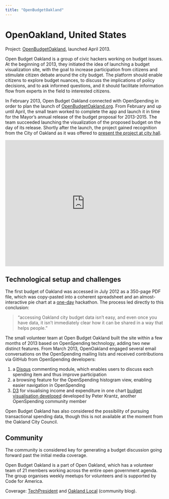 ```yaml
---
title: "OpenBudgetOakland"
---
```


# OpenOakland, United States

<div class="well">Project: <a href="http://openbudgetoakland.org/">OpenBudgetOakland</a>, launched
April 2013.</div>

Open Budget Oakland is a group of civic hackers working on budget
issues. At the beginning of 2013, they initiated the idea
of launching a budget visualization site, with the goal to increase
participation from citizens and stimulate citizen debate around the
city budget. The platform should enable citizens to explore budget
nuances, to discuss the implications of policy decisions, and to ask informed questions, and it should
facilitate information flow from experts in the field to interested citizens.

In February 2013, Open Budget Oakland connected with OpenSpending in
order to plan the launch of [OpenBudgetOakland.org](http://openbudgetoakland.org/).
From February and up until April, the small team worked to complete the
app and launch it in time for the Mayor’s annual release of the budget
proposal for 2013-2015. The team succeeded launching the visualization
of the proposed budget on the day of its release. Shortly after the
launch, the project gained recognition from the City of Oakland as it was
offered to [present the project at city
hall](https://twitter.com/openbudgetOAK/status/329667951265472512/photo/1).

<iframe width='100%' height='400' src='http://openspending.org/oakland-adopted-budget-fy-2011-13-expenditures/embed?widget=treemap&state=%7B%22drilldowns%22%3A%5B%22department%22%2C%22unit%22%2C%22child-fund%22%5D%2C%22year%22%3A2012%2C%22cuts%22%3A%7B%7D%7D&width=700&height=400' frameborder='0'></iframe>

## Technological setup and challenges

The first budget of Oakland was accessed in July 2012 as a 350-page
PDF file, which was copy-pasted into a coherent spreadsheet and an
almost-interactive pie chart at a
[one-day](http://codeforoakland.org/meet-our-2012-winning-apps) hackathon.
The process led directly to this conclusion:
>“accessing Oakland city budget data isn’t easy, and even once you have data, it isn’t
> immediately clear how it can be shared in a way that helps people.”

The small volunteer team at Open Budget Oakland built the site within a
few months of 2013 based on OpenSpending technology, adding two new
distinct features. From March 2013, OpenOakland engaged several email
conversations on the OpenSpending mailing lists and received
contributions via GitHub from OpenSpending developers:

1.  a [Disqus](http://disqus.com/) commenting module, which enables
    users to discuss each spending item and thus improve participation
2.  a browsing feature for the OpenSpending histogram view, enabling
    easier navigation in OpenSpending
3.  [D3](http://d3js.org) for visualising income and expenditure in one
    chart [budget visualisation
    developed](http://www.peterkrantz.com/2012/data-visualization-tools/) developed
    by Peter Krantz, another OpenSpending community member

Open Budget Oakland has also considered the possibility of pursuing
transactional spending data, though this is not available at the moment
from the Oakland City Council.

## Community

The community is considered key for generating a budget discussion going
forward past the initial media coverage.

Open Budget Oakland is a part of Open Oakland, which has a volunteer
team of 21 members working across the entire open government agenda. The
group organises weekly meetups for volunteers and is supported by Code
for America.

Coverage: [TechPresident](http://techpresident.com/news/23749/oakland-gets-new-data-visualization-site-its-budget) and
[Oakland Local](http://oaklandlocal.com/article/open-oakland-opening-oakland%E2%80%99s-budget-community-voices) (community
blog).
